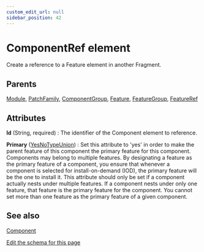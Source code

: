 ```yaml
---
custom_edit_url: null
sidebar_position: 42
---
```

# ComponentRef element
Create a reference to a Feature element in another Fragment.

## Parents
[Module](module.md), [PatchFamily](patchfamily.md), [ComponentGroup](componentgroup.md), [Feature](feature.md), [FeatureGroup](featuregroup.md), [FeatureRef](featureref.md)

## Attributes
**Id** (String, required)
  : The identifier of the Component element to reference.

**Primary** ([YesNoTypeUnion](yesnotype.md 'Values of this type will either be "yes"/"true" or "no"/"false".'))
  : Set this attribute to 'yes' in order to make the parent feature of this component the primary feature for this component. Components may belong to multiple features. By designating a feature as the primary feature of a component, you ensure that whenever a component is selected for install-on-demand (IOD), the primary feature will be the one to install it. This attribute should only be set if a component actually nests under multiple features. If a component nests under only one feature, that feature is the primary feature for the component. You cannot set more than one feature as the primary feature of a given component.


## See also
[Component](component.md)

[Edit the schema for this page](https://github.com/wixtoolset/web/blob/master/src/xsd4/wix.xsd)